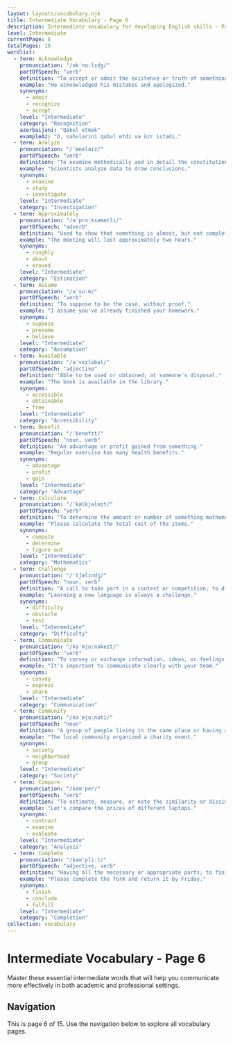```yaml
---
layout: layouts/vocabulary.njk
title: Intermediate Vocabulary - Page 6
description: Intermediate vocabulary for developing English skills - Page 6 of 15
level: Intermediate
currentPage: 6
totalPages: 15
wordlist: 
  - term: Acknowledge
    pronunciation: "/əkˈnɑːlɪdʒ/"
    partOfSpeech: "verb"
    definition: "To accept or admit the existence or truth of something."
    example: "He acknowledged his mistakes and apologized."
    synonyms: 
      - admit
      - recognize
      - accept
    level: "Intermediate"
    category: "Recognition"
    azerbaijani: "Qəbul etmək"
    exampleAz: "O, səhvlərini qəbul etdi və üzr istədi."
  - term: Analyze
    pronunciation: "/ˈænəlaɪz/"
    partOfSpeech: "verb"
    definition: "To examine methodically and in detail the constitution or structure of something."
    example: "Scientists analyze data to draw conclusions."
    synonyms: 
      - examine
      - study
      - investigate
    level: "Intermediate"
    category: "Investigation"
  - term: Approximately
    pronunciation: "/əˈprɑːksəmətli/"
    partOfSpeech: "adverb"
    definition: "Used to show that something is almost, but not completely, accurate or exact."
    example: "The meeting will last approximately two hours."
    synonyms: 
      - roughly
      - about
      - around
    level: "Intermediate"
    category: "Estimation"
  - term: Assume
    pronunciation: "/əˈsuːm/"
    partOfSpeech: "verb"
    definition: "To suppose to be the case, without proof."
    example: "I assume you've already finished your homework."
    synonyms: 
      - suppose
      - presume
      - believe
    level: "Intermediate"
    category: "Assumption"
  - term: Available
    pronunciation: "/əˈveɪləbəl/"
    partOfSpeech: "adjective"
    definition: "Able to be used or obtained; at someone's disposal."
    example: "The book is available in the library."
    synonyms: 
      - accessible
      - obtainable
      - free
    level: "Intermediate"
    category: "Accessibility"
  - term: Benefit
    pronunciation: "/ˈbenəfɪt/"
    partOfSpeech: "noun, verb"
    definition: "An advantage or profit gained from something."
    example: "Regular exercise has many health benefits."
    synonyms: 
      - advantage
      - profit
      - gain
    level: "Intermediate"
    category: "Advantage"
  - term: Calculate
    pronunciation: "/ˈkælkjəleɪt/"
    partOfSpeech: "verb"
    definition: "To determine the amount or number of something mathematically."
    example: "Please calculate the total cost of the items."
    synonyms: 
      - compute
      - determine
      - figure out
    level: "Intermediate"
    category: "Mathematics"
  - term: Challenge
    pronunciation: "/ˈtʃælɪndʒ/"
    partOfSpeech: "noun, verb"
    definition: "A call to take part in a contest or competition; to dispute or question."
    example: "Learning a new language is always a challenge."
    synonyms: 
      - difficulty
      - obstacle
      - test
    level: "Intermediate"
    category: "Difficulty"
  - term: Communicate
    pronunciation: "/kəˈmjuːnəkeɪt/"
    partOfSpeech: "verb"
    definition: "To convey or exchange information, ideas, or feelings."
    example: "It's important to communicate clearly with your team."
    synonyms: 
      - convey
      - express
      - share
    level: "Intermediate"
    category: "Communication"
  - term: Community
    pronunciation: "/kəˈmjuːnəti/"
    partOfSpeech: "noun"
    definition: "A group of people living in the same place or having a particular characteristic in common."
    example: "The local community organized a charity event."
    synonyms: 
      - society
      - neighborhood
      - group
    level: "Intermediate"
    category: "Society"
  - term: Compare
    pronunciation: "/kəmˈper/"
    partOfSpeech: "verb"
    definition: "To estimate, measure, or note the similarity or dissimilarity between things."
    example: "Let's compare the prices of different laptops."
    synonyms: 
      - contrast
      - examine
      - evaluate
    level: "Intermediate"
    category: "Analysis"
  - term: Complete
    pronunciation: "/kəmˈpliːt/"
    partOfSpeech: "adjective, verb"
    definition: "Having all the necessary or appropriate parts; to finish making or doing."
    example: "Please complete the form and return it by Friday."
    synonyms: 
      - finish
      - conclude
      - fulfill
    level: "Intermediate"
    category: "Completion"
collection: vocabulary
---
```


# Intermediate Vocabulary - Page 6

Master these essential intermediate words that will help you communicate more effectively in both academic and professional settings.

## Navigation
This is page 6 of 15. Use the navigation below to explore all vocabulary pages.